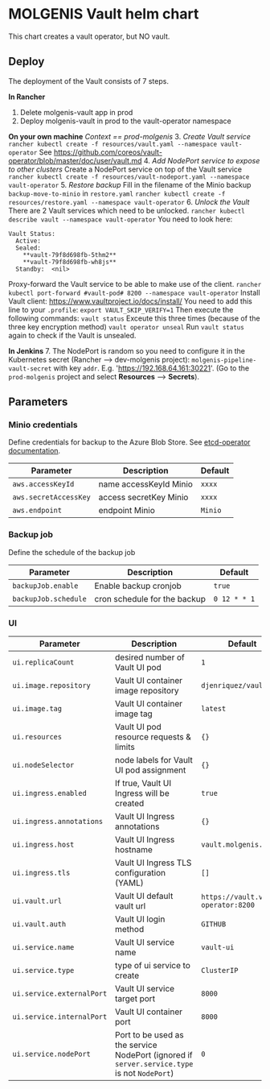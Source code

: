 # MOLGENIS Vault helm chart

This chart creates a vault operator, but NO vault.

## Deploy
The deployment of the Vault consists of 7 steps.

**In Rancher**
1. Delete molgenis-vault app in prod
2. Deploy molgenis-vault in prod to the vault-operator namespace

**On your own machine**
*Context == prod-molgenis*
3. *Create Vault service*
   ```rancher kubectl create -f resources/vault.yaml --namespace vault-operator```
   See https://github.com/coreos/vault-operator/blob/master/doc/user/vault.md
4. *Add NodePort service to expose to other clusters*
   Create a NodePort service on top of the Vault service
   ```rancher kubectl create -f resources/vault-nodeport.yaml --namespace vault-operator```
5. *Restore backup*
   Fill in the filename of the Minio backup ```backup-move-to-minio``` in ```restore.yaml```
   ```rancher kubectl create -f resources/restore.yaml --namespace vault-operator```
6. *Unlock the Vault*
   There are 2 Vault services which need to be unlocked.
   ```rancher kubectl describe vault --namespace vault-operator```
   You need to look here:
   ```
   Vault Status:
     Active:
     Sealed:
       **vault-79f8d698fb-5thm2**
       **vault-79f8d698fb-wh8js**
     Standby:  <nil>
   ```
   Proxy-forward the Vault service to be able to make use of the client.
   ```rancher kubectl port-forward #vault-pod# 8200 --namespace vault-operator```
   Install Vault client: https://www.vaultproject.io/docs/install/
   You need to add this line to your ```.profile```: ```export VAULT_SKIP_VERIFY=1```
   Then execute the following commands:
   ```vault status```
   Exceute this three times (because of the three key encryption method)
   ```vault operator unseal```
   Run ```vault status``` again to check if the Vault is unsealed.

**In Jenkins**
7. The NodePort is random so you need to configure it in the Kubernetes secret (Rancher --> dev-molgenis project): ```molgenis-pipeline-vault-secret``` with key ```addr```. E.g. 'https://192.168.64.161:30221'.
   (Go to the ```prod-molgenis``` project and select **Resources** --> **Secrets**).

## Parameters

### Minio credentials
Define credentials for backup to the Azure Blob Store.
See [etcd-operator documentation](https://github.com/coreos/etcd-operator/blob/master/doc/user/abs_backup.md).

| Parameter             | Description                   | Default            |
| --------------------- | ----------------------------- | ------------------ |
| `aws.accessKeyId`     | name accessKeyId Minio        | `xxxx`             |
| `aws.secretAccessKey` | access secretKey Minio        | `xxxx`             |
| `aws.endpoint`        | endpoint Minio                | `Minio`            |

### Backup job
Define the schedule of the backup job

| Parameter            | Description                  | Default       |
| -------------------- | ---------------------------- | ------------- |
| `backupJob.enable`   | Enable backup cronjob        | `true`        |
| `backupJob.schedule` | cron schedule for the backup | `0 12 * * 1`  |

### UI

Parameter | Description | Default
--------- | ----------- | ------- 
`ui.replicaCount` | desired number of Vault UI pod | `1`
`ui.image.repository` | Vault UI container image repository | `djenriquez/vault-ui`
`ui.image.tag` | Vault UI container image tag | `latest`
`ui.resources` | Vault UI pod resource requests & limits | `{}`
`ui.nodeSelector` | node labels for Vault UI pod assignment | `{}`
`ui.ingress.enabled` | If true, Vault UI Ingress will be created | `true`
`ui.ingress.annotations` | Vault UI Ingress annotations | `{}`
`ui.ingress.host` | Vault UI Ingress hostname | `vault.molgenis.org`
`ui.ingress.tls` | Vault UI Ingress TLS configuration (YAML) | `[]`
`ui.vault.url` | Vault UI default vault url | `https://vault.vault-operator:8200`
`ui.vault.auth` | Vault UI login method | `GITHUB`
`ui.service.name` | Vault UI service name | `vault-ui`
`ui.service.type` | type of ui service to create | `ClusterIP`
`ui.service.externalPort` | Vault UI service target port | `8000`
`ui.service.internalPort` | Vault UI container port | `8000`
`ui.service.nodePort` | Port to be used as the service NodePort (ignored if `server.service.type` is not `NodePort`) | `0`


